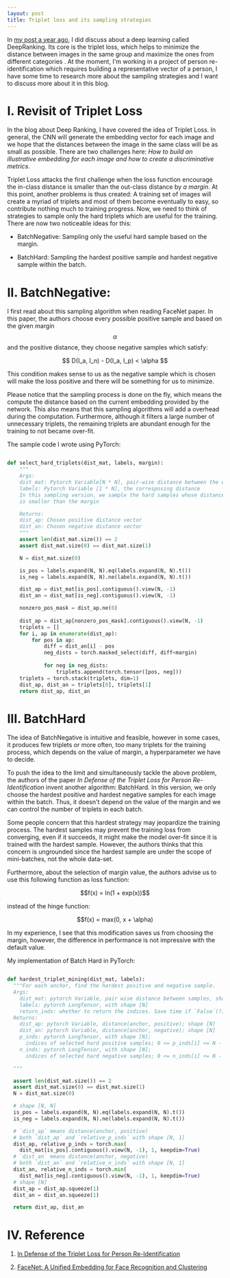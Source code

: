 ```yaml
---
layout: post
title: Triplet loss and its sampling strategies
---
```


In [my post a year ago](_posts/2018-03-20-image-similarity.md), I did discuss about a deep learning called DeepRanking. Its core is the triplet loss, which helps to minimize the distance between images in the same group and maximize the ones from different categories . At the moment, I'm working in a project of person re-identification which requires building a representative vector of a person, I have some time to research more about the sampling strategies and I want to discuss more about it in this blog.

# I. Revisit of Triplet Loss

In the blog about Deep Ranking, I have covered the idea of Triplet Loss. In general, the CNN will generate the embedding vector for each image and we hope that the distances between the image in the same class will be as small as possible. There are two challenges here: *How to build an illustrative embedding for each image and how to create a discriminative metrics*.

Triplet Loss attacks the first challenge when the loss function encourage the in-class distance is smaller than the out-class distance by *a margin*. At this point, another problems is thus created: A training set of images will create a myriad of triplets and most of them become eventually to easy, so contribute nothing much to training progress. Now, we need to think of strategies to sample only the hard triplets which are useful for the training. There are now two noticeable ideas for this:

- BatchNegative: Sampling only the useful hard sample based on the margin.

- BatchHard: Sampling the hardest positive sample and hardest negative sample within the batch.

# II. BatchNegative:

I first read about this sampling algorithm when reading FaceNet paper. In this paper, the authors choose every possible positive sample and based on the given margin $$\alpha$$ and the positive distance, they choose negative samples which satisfy:

<p align='center'> $$ D(I_a, I_n) - D(I_a, I_p) < \alpha $$ </p>

This condition makes sense to us as the negative sample which is chosen will make the loss positive and there will be something for us to minimize.

Please notice that the sampling process is done on the fly, which means the compute the distance based on the current embedding provided by the network. This also means that this sampling algorithms will add a overhead during the computation. Furthermore, although it filters a large number of unnecessary triplets, the remaining triplets are abundant enough for the training to not became over-fit.

The sample code I wrote using PyTorch:

```python

def select_hard_triplets(dist_mat, labels, margin):
    """
    Args:
    dist_mat: Pytorch Variable[N * N], pair-wise distance between the embedding
    labels: Pytorch Variable [1 * N], the corresposing distance
    In this sampling version, we sample the hard samples whose distance difference 
    is smaller than the margin

    Returns:
    dist_ap: Chosen positive distance vector
    dist_an: Chosen negative distance vector
    """
    assert len(dist_mat.size()) == 2
    assert dist_mat.size(0) == dist_mat.size(1)

    N = dist_mat.size(0)

    is_pos = labels.expand(N, N).eq(labels.expand(N, N).t())
    is_neg = labels.expand(N, N).ne(labels.expand(N, N).t())

    dist_ap = dist_mat[is_pos].contiguous().view(N, -1)
    dist_an = dist_mat[is_neg].contiguous().view(N, -1)

    nonzero_pos_mask = dist_ap.ne(0)
    
    dist_ap = dist_ap[nonzero_pos_mask].contiguous().view(N, -1)
    triplets = []
    for i, ap in enumerate(dist_ap):
        for pos in ap:
            diff = dist_an[i] - pos
            neg_dists = torch.masked_select(diff, diff<margin)
            
            for neg in neg_dists:
                triplets.append(torch.tensor([pos, neg]))
    triplets = torch.stack(triplets, dim=1)
    dist_ap, dist_an = triplets[0], triplets[1]
    return dist_ap, dist_an
```

# III. BatchHard

The idea of BatchNegative is intuitive and feasible, however in some cases, it produces few triplets or more often, too many triplets for the training process, which depends on the value of margin, a hyperparameter we have to decide.

To push the idea to the limit and simultaneously tackle the above problem, the authors of the paper *In Defense of the Triplet Loss for Person Re-Identification* invent another algorithm: BatchHard. In this version, we only choose the hardest positive and hardest negative samples for each image within the batch. Thus, it doesn't depend on the value of the margin and we can control the number of triplets in each batch. 

Some people concern that this hardest strategy may jeopardize the training process. The hardest samples may prevent the training loss from converging, even if it succeeds, it might make the model over-fit since it is trained with the hardest sample. However, the authors thinks that this concern is ungrounded since the hardest sample are under the scope of mini-batches, not the whole data-set.

Furthermore, about the selection of margin value, the authors advise us to use this following function as loss function: 

<p align='center'> $$f(x) = ln(1 + exp(x))$$ </p>

instead of the hinge function:

<p align='center'> $$f(x) = max(0, x + \alpha) </p>

In my experience, I see that this modification saves us from choosing the margin, however, the difference in performance is not impressive with the default value.

My implementation of Batch Hard in PyTorch:

```python

def hardest_triplet_mining(dist_mat, labels):
  """For each anchor, find the hardest positive and negative sample.
  Args:
    dist_mat: pytorch Variable, pair wise distance between samples, shape [N, N]
    labels: pytorch LongTensor, with shape [N]
    return_inds: whether to return the indices. Save time if `False`(?)
  Returns:
    dist_ap: pytorch Variable, distance(anchor, positive); shape [N]
    dist_an: pytorch Variable, distance(anchor, negative); shape [N]
    p_inds: pytorch LongTensor, with shape [N]; 
      indices of selected hard positive samples; 0 <= p_inds[i] <= N - 1
    n_inds: pytorch LongTensor, with shape [N];
      indices of selected hard negative samples; 0 <= n_inds[i] <= N - 1

  """

  assert len(dist_mat.size()) == 2
  assert dist_mat.size(0) == dist_mat.size(1)
  N = dist_mat.size(0)

  # shape [N, N]
  is_pos = labels.expand(N, N).eq(labels.expand(N, N).t())
  is_neg = labels.expand(N, N).ne(labels.expand(N, N).t())

  # `dist_ap` means distance(anchor, positive)
  # both `dist_ap` and `relative_p_inds` with shape [N, 1]
  dist_ap, relative_p_inds = torch.max(
    dist_mat[is_pos].contiguous().view(N, -1), 1, keepdim=True)
  # `dist_an` means distance(anchor, negative)
  # both `dist_an` and `relative_n_inds` with shape [N, 1]
  dist_an, relative_n_inds = torch.min(
    dist_mat[is_neg].contiguous().view(N, -1), 1, keepdim=True)
  # shape [N]
  dist_ap = dist_ap.squeeze(1)
  dist_an = dist_an.squeeze(1)

  return dist_ap, dist_an
```

# IV. Reference

1. [In Defense of the Triplet Loss for Person Re-Identification](https://arxiv.org/pdf/1703.07737.pdf)

2. [FaceNet: A Unified Embedding for Face Recognition and Clustering](https://arxiv.org/pdf/1503.03832.pdf)


